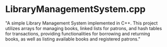 # LibraryManagementSystem.cpp
"A simple Library Management System implemented in C++. This project utilizes arrays for managing books, linked lists for patrons, and hash tables for transactions, providing functionalities for borrowing and returning books, as well as listing available books and registered patrons."

